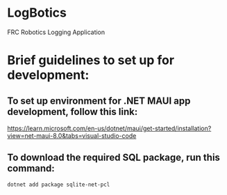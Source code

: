 # LogBotics
FRC Robotics Logging Application

# Brief guidelines to set up for development:
## To set up environment for .NET MAUI app development, follow this link:
https://learn.microsoft.com/en-us/dotnet/maui/get-started/installation?view=net-maui-8.0&tabs=visual-studio-code

## To download the required SQL package, run this command:
`dotnet add package sqlite-net-pcl`


